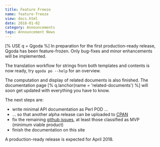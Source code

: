 ```yaml
---
title: Feature Freeze
name: feature-freeze
view: docs.html
date: 2018-01-02
category: Announcements 
tags: Announcement News
---
```

[% USE q = Qgoda %]
In preparation for the first production-ready release, Qgoda has been feature-frozen.  Only bug-fixes and minor enhancements will be implemented.

The translation workflow for strings from both templates and contents is now ready, try `qgoda po --help` for an overview.

The computation and display of related documents is also finished.  The documentation page [% q.lanchor(name = 'related-documents') %] will soon get updated with everything you have to know.

The next steps are:

- write minimal API documentation as Perl POD ...
- ... so that another alpha release can be uploaded to [CPAN](https://search.cpan.org)
- fix the remaining [github issues](https://github.com/gflohr/qgoda/issues), at least those classified as MVP (minimum viable product)
- finish the documentation on this site

A production-ready release is expected for April 2018.
